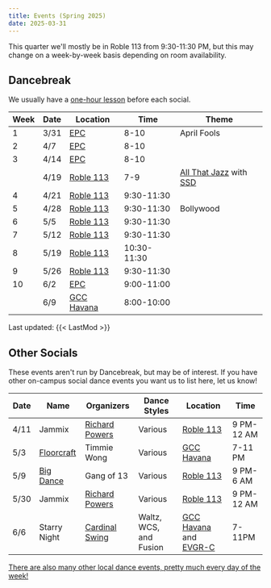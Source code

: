 ```yaml
---
title: Events (Spring 2025)
date: 2025-03-31
---
```


This quarter we'll mostly be in Roble 113 from 9:30-11:30 PM, but this may
change on a week-by-week basis depending on room availability.

<!--more-->

## Dancebreak

We usually have a [one-hour lesson](/workshops) before each social.

| Week | Date | Location           | Time        | Theme                                 |
|------|------|--------------------|-------------|---------------------------------------|
| 1    | 3/31 | [EPC][epc]         | 8-10        | April Fools                           |
| 2    | 4/7  | [EPC][epc]         | 8-10        |                                       |
| 3    | 4/14 | [EPC][epc]         | 8-10        |                                       |
|      | 4/19 | [Roble 113][roble] | 7-9         | [All That Jazz][jazz] with [SSD][ssd] |
| 4    | 4/21 | [Roble 113][roble] | 9:30-11:30  |                                       |
| 5    | 4/28 | [Roble 113][roble] | 9:30-11:30  | Bollywood                             |
| 6    | 5/5  | [Roble 113][roble] | 9:30-11:30  |                                       |
| 7    | 5/12 | [Roble 113][roble] | 9:30-11:30  |                                       |
| 8    | 5/19 | [Roble 113][roble] | 10:30-11:30 |                                       |
| 9    | 5/26 | [Roble 113][roble] | 9:30-11:30  |                                       |
| 10   | 6/2  | [EPC][epc]         | 9:00-11:00  |                                       |
|      | 6/9  | [GCC Havana][gcc]  | 8:00-10:00  |                                       |

Last updated: {{< LastMod >}}

## Other Socials

These events aren't run by Dancebreak, but may be of interest.  If you have
other on-campus social dance events you want us to list here, let us know!

| Date | Name                     | Organizers               | Dance Styles           | Location                             | Time       |
|------|--------------------------|--------------------------|------------------------|--------------------------------------|------------|
| 4/11 | Jammix                   | [Richard Powers][powers] | Various                | [Roble 113][roble]                   | 9 PM-12 AM |
| 5/3  | [Floorcraft][floorcraft] | Timmie Wong              | Various                | [GCC Havana][gcc]                    | 7-11 PM    |
| 5/9  | [Big Dance][bigdance]    | Gang of 13               | Various                | [Roble 113][roble]                   | 9 PM-6 AM  |
| 5/30 | Jammix                   | [Richard Powers][powers] | Various                | [Roble 113][roble]                   | 9 PM-12 AM |
| 6/6  | Starry Night             | [Cardinal Swing][wcs]    | Waltz, WCS, and Fusion | [GCC Havana][gcc] and [EVGR-C][evgr] | 7-11PM     |

[There are also many other local dance events, pretty much every day of the week!](/info/local)

[epc]: /info/locations/#elliott-program-center
[roble]: /info/locations/#roble-gym
[gcc]: /info/locations/#graduate-community-center
[evgr]: /info/locations/#escondido-village-graduate-residences
[ssd]: https://swing.stanford.edu
[wcs]: https://www.facebook.com/cardinalswing/
[powers]: https://www.richardpowers.com/
[bigdance]: https://bigdance.stanford.edu/
[bonbon]: https://2025bonbonball.eventbrite.com/
[opening]: https://vienneseball.stanford.edu/
[swingtime]: https://swingtime.stanford.edu/
[vball]: https://vienneseball.stanford.edu/

[jazz]: /posts/25spr-all-that-jazz
[floorcraft]: https://www.facebook.com/events/30100345002885928
[wcs]: https://www.facebook.com/cardinalswing/
